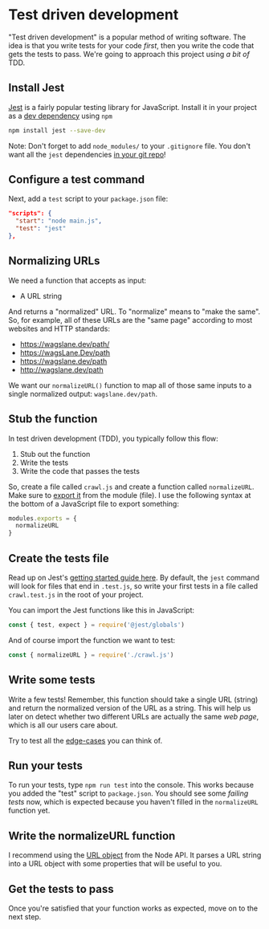 # Test driven development

"Test driven development" is a popular method of writing software. The idea is that you write tests for your code *first*, then you write the code that gets the tests to pass. We're going to approach this project using *a bit of* TDD.

## Install Jest

[Jest](https://jestjs.io/) is a fairly popular testing library for JavaScript. Install it in your project as a [dev dependency](https://medium.com/@stalonadsl948/dependencies-vs-devdependencies-926e096a3dee) using `npm`

```bash
npm install jest --save-dev
```

Note: Don't forget to add `node_modules/` to your `.gitignore` file. You don't want all the `jest` dependencies [in your git repo](https://sebhastian.com/git-ignore-node_modules/)!

## Configure a test command

Next, add a `test` script to your `package.json` file:

```json
"scripts": {
  "start": "node main.js",
  "test": "jest"
},
```

## Normalizing URLs

We need a function that accepts as input:

* A URL string

And returns a "normalized" URL. To "normalize" means to "make the same". So, for example, all of these URLs are the "same page" according to most websites and HTTP standards:

* https://wagslane.dev/path/
* https://wagsLane.Dev/path
* https://wagslane.dev/path
* http://wagslane.dev/path

We want our `normalizeURL()` function to map all of those same inputs to a single normalized output: `wagslane.dev/path`.

## Stub the function

In test driven development (TDD), you typically follow this flow:

1. Stub out the function
2. Write the tests
3. Write the code that passes the tests

So, create a file called `crawl.js` and create a function called `normalizeURL`. Make sure to [export it](https://www.sitepoint.com/understanding-module-exports-exports-node-js/) from the module (file). I use the following syntax at the bottom of a JavaScript file to export something:

```js
modules.exports = {
  normalizeURL
}
```

## Create the tests file

Read up on Jest's [getting started guide here](https://jestjs.io/docs/getting-started). By default, the `jest` command will look for files that end in `.test.js`, so write your first tests in a file called `crawl.test.js` in the root of your project. 

You can import the Jest functions like this in JavaScript:

```js
const { test, expect } = require('@jest/globals')
```

And of course import the function we want to test:

```js
const { normalizeURL } = require('./crawl.js')
```

## Write some tests

Write a few tests! Remember, this function should take a single URL (string) and return the normalized version of the URL as a string. This will help us later on detect whether two different URLs are actually the same *web page*, which is all our users care about.

Try to test all the [edge-cases](https://en.wikipedia.org/wiki/Edge_case) you can think of.

## Run your tests

To run your tests, type `npm run test` into the console. This works because you added the "test" script to `package.json`. You should see some *failing tests* now, which is expected because you haven't filled in the `normalizeURL` function yet.

## Write the normalizeURL function

I recommend using the [URL object](https://nodejs.org/api/url.html#url-strings-and-url-objects) from the Node API. It parses a URL string into a URL object with some properties that will be useful to you.

## Get the tests to pass

Once you're satisfied that your function works as expected, move on to the next step.
